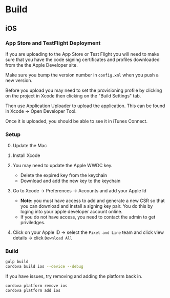 # Build

## iOS

### App Store and TestFlight Deployment

If you are uploading to the App Store or Test Flight you will need to make sure that you have the code signing certificates and profiles downloaded
from the the Apple Developer site.

Make sure you bump the version number in `config.xml` when you push a new version.

Before you upload you may need to set the provisioning profile by clicking on the project in Xcode then clicking on the "Build Settings" tab.

Then use Application Uploader to upload the application.  This can be found in Xcode -> Open Developer Tool.

Once it is uploaded, you should be able to see it in iTunes Connect.

### Setup

0. Update the Mac
1. Install Xcode
2. You may need to update the Apple WWDC key.
   * Delete the expired key from the keychain
   * Download and add the new key to the keychain
3. Go to Xcode -> Preferences -> Accounts and add your Apple Id
    * **Note:** you must have access to add and generate a new CSR so that you can download and install a signing key pair.
    You do this by loging into your apple developer account online.
    * If you do not have access, you need to contact the admin to get priviledges.

4. Click on your Apple ID -> select the `Pixel and Line` team and click view details -> click `Download All`


### Build

```bash
gulp build
cordova build ios --device --debug

```

If you have issues, try removing and adding the platform back in.

```bash
cordova platform remove ios
cordova platform add ios
```